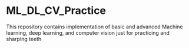# ML_DL_CV_Practice
This repository contains implementation of basic and advanced Machine learning, deep learning, and computer vision just for practicing and sharping teeth
